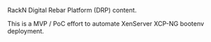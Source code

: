 RackN Digital Rebar Platform (DRP) content.

This is a MVP / PoC effort to automate XenServer XCP-NG bootenv deployment.


